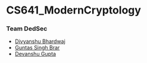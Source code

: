 # CS641_ModernCryptology
### Team DedSec
* [Divyanshu Bhardwaj](https://github.com/d1vyanshu)
* [Guntas Singh Brar](https://github.com/guntas1808)
* [Devanshu Gupta]()
